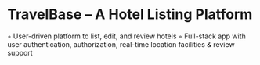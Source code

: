 # TravelBase – A Hotel Listing Platform 
◦ User-driven  platform to list, edit, and review hotels 
◦ Full-stack app with user authentication, authorization, real-time 
location facilities & review support
